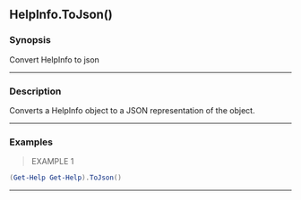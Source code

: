 HelpInfo.ToJson()
-----------------

### Synopsis
Convert HelpInfo to json

---

### Description

Converts a HelpInfo object to a JSON representation of the object.

---

### Examples
> EXAMPLE 1

```PowerShell
(Get-Help Get-Help).ToJson()
```

---
